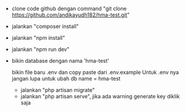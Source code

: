 - clone code github dengan command "git clone https://github.com/andikayudh182/hma-test.git"
- jalankan "composer install"
- jalankan "npm install"
- jalankan "npm run dev"

- bikin database dengan nama 'hma-test'


  
  bikin file baru .env dan copy paste dari .env.example
  Untuk .env nya jangan lupa untuk ubah db name = hma-test
  - jalankan "php artisan migrate"
  - jalankan "php artisan serve", jika ada warning generate key diklik saja
 

